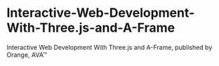 # Interactive-Web-Development-With-Three.js-and-A-Frame
Interactive Web Development With Three.js and A-Frame, published by Orange, AVA™
